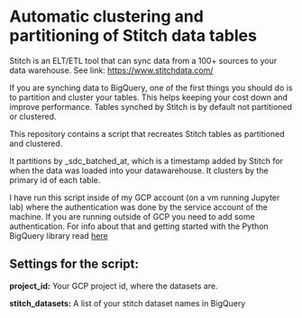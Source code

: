 # Automatic clustering and partitioning of Stitch data tables

Stitch is an ELT/ETL tool that can sync data from a 100+ sources to your data warehouse. See link: https://www.stitchdata.com/

If you are synching data to BigQuery, one of the first things you should do is to partition and cluster your tables. 
This helps keeping your cost down and improve performance. Tables synched by Stitch is by default not partitioned or clustered. 

This repository contains a script that recreates Stitch tables as partitioned and clustered. 

It partitions by _sdc_batched_at, which is a timestamp added by Stitch for when the data was loaded into your datawarehouse. It clusters by the primary id of each table.


I have run this script inside of my GCP account (on a vm running Jupyter lab) where the authentication was done by the service account of the machine. 
If you are running outside of GCP you need to add some authentication. 
For info about that and getting started with the Python BigQuery library read [here](https://cloud.google.com/bigquery/docs/quickstarts/quickstart-client-libraries)

## Settings for the script: 

**project_id:** Your GCP project id, where the datasets are. 

**stitch_datasets:** A list of your stitch dataset names in BigQuery

